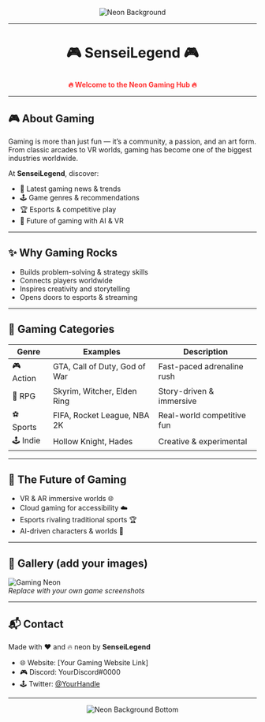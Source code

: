 <!-- =========================
   SENSEILEGEND — RED NEON GAMING README with Background
========================= -->

<!-- Neon Background Banner (Top) -->
<p align="center">
  <img alt="Neon Background" src="https://svg-banners.vercel.app/api?type=glitch&text1=SenseiLegend&width=1200&height=250&fontSize=120&color1=ff0000&color2=ff2222&color3=000000" />
</p>

---

# <p align="center">🎮 SenseiLegend 🎮</p>

<p align="center">
  <b><span style="color:#ff3333;">🔥 Welcome to the Neon Gaming Hub 🔥</span></b>
</p>

---

## 🎮 About Gaming  
Gaming is more than just fun — it’s a community, a passion, and an art form. From classic arcades to VR worlds, gaming has become one of the biggest industries worldwide.  

At **SenseiLegend**, discover:  
- 🎯 Latest gaming news & trends  
- 🕹️ Game genres & recommendations  
- 🏆 Esports & competitive play  
- 🤖 Future of gaming with AI & VR  

---

## ✨ Why Gaming Rocks  
- Builds problem-solving & strategy skills  
- Connects players worldwide  
- Inspires creativity and storytelling  
- Opens doors to esports & streaming  

---

## 🧩 Gaming Categories  

| Genre          | Examples                     | Description |
|----------------|------------------------------|-------------|
| 🎮 Action      | GTA, Call of Duty, God of War | Fast-paced adrenaline rush |
| 🧙 RPG         | Skyrim, Witcher, Elden Ring  | Story-driven & immersive |
| ⚽ Sports      | FIFA, Rocket League, NBA 2K  | Real-world competitive fun |
| 🕹️ Indie       | Hollow Knight, Hades         | Creative & experimental |

---

## 🚀 The Future of Gaming  
- VR & AR immersive worlds 🌐  
- Cloud gaming for accessibility ☁️  
- Esports rivaling traditional sports 🏆  
- AI-driven characters & worlds 🤖  

---

## 📸 Gallery (add your images)  
![Gaming Neon](https://i.ibb.co/ykMHLN3/gaming-neon.jpg)  
*Replace with your own game screenshots*  

---

## 📬 Contact  
Made with ❤️ and 🔥 neon by **SenseiLegend**  
- 🌐 Website: [Your Gaming Website Link]  
- 🎮 Discord: YourDiscord#0000  
- 🕹️ Twitter: [@YourHandle](https://twitter.com/)  

---

<!-- Neon Background Banner (Bottom) -->
<p align="center">
  <img alt="Neon Background Bottom" src="https://svg-banners.vercel.app/api?type=wave&text1=Stay%20Legendary!&width=1200&height=200&fontSize=80&color1=ff0000&color2=000000&color3=ff2222" />
</p>
